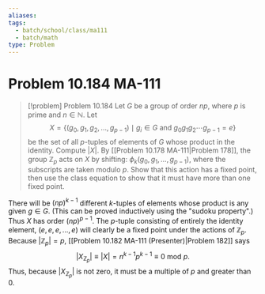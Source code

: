 ```yaml
---
aliases: 
tags:
  - batch/school/class/ma111
  - batch/math
type: Problem
---
```

# Problem 10.184 MA-111

> [!problem] Problem 10.184
> Let $G$ be a group of order $np$, where $p$ is prime and $n \in \mathbb{N}$. Let
> $$
> X=\{ (g_{0},g_{1},g_{2},\dots,g_{p-1}) \mid g_{i} \in  G \text{ and } g_{0}g_{1}g_{2}\cdots g_{p-1} = e \}
> $$
> be the set of all $p$-tuples of elements of $G$ whose product in the identity. Compute $\left| X \right|$. By [[Problem 10.178 MA-111|Problem 178]], the group $\mathbb{Z}_{p}$ acts on $X$ by shifting: $\phi_{k}(g_{0},g_{1},\dots,g_{p-1})$, where the subscripts are taken modulo $p$. Show that this action has a fixed point, then use the class equation to show that it must have more than one fixed point.

There will be $(np)^{k-1}$ different $k$-tuples of elements whose product is any given $g \in G$. (This can be proved inductively using the "sudoku property".) Thus $X$ has order $(np)^{p-1}$. The $p$-tuple consisting of entirely the identity element, $(e,e,e,\dots,e)$ will clearly be a fixed point under the actions of $\mathbb{Z}_{p}$. Because $\left| \mathbb{Z}_{p} \right|=p$, [[Problem 10.182 MA-111 (Presenter)|Problem 182]] says
$$
\left| X_{\mathbb{Z}_{p}} \right| \equiv \left| X \right| =n^{k-1}p^{k-1} \equiv0 \text{ mod }p.
$$
Thus, because $\left| X_{\mathbb{Z}_{p}} \right|$ is not zero, it must be a multiple of $p$ and greater than 0.
